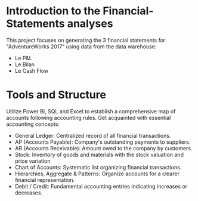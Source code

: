 # Introduction to the Financial-Statements analyses
This project focuses on generating the 3 financial statements for "AdventureWorks 2017" using data from the data warehouse:
- Le P&L
- Le Bilan
- Le Cash Flow

# Tools and Structure
Utilize Power BI, SQL and Excel to establish a comprehensive map of accounts following accounting rules.
Get acquainted with essential accounting concepts:
- General Ledger: Centralized record of all financial transactions.
- AP (Accounts Payable): Company's outstanding payments to suppliers.
- AR (Accounts Receivable): Amount owed to the company by customers.
- Stock: Inventory of goods and materials with the stock valuation and price variation
- Chart of Accounts: Systematic list organizing financial transactions.
- Hierarchies, Aggregate & Patterns: Organize accounts for a clearer financial representation.
- Debit / Credit: Fundamental accounting entries indicating increases or decreases.

